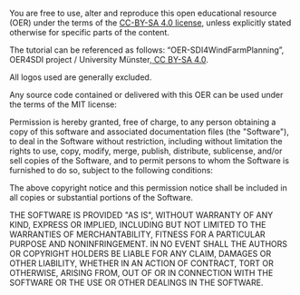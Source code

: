 You are free to use, alter and reproduce this open educational resource (OER) under the terms of the [CC-BY-SA 4.0 license](https://creativecommons.org/licenses/by-sa/4.0/legalcode), unless explicitly stated otherwise for specific parts of the content. 

The tutorial can be referenced as follows: “OER-SDI4WindFarmPlanning”, OER4SDI project / University Münster,[ CC BY-SA 4.0](https://creativecommons.org/licenses/by-sa/4.0/legalcode.de).

All logos used are generally excluded.

Any source code contained or delivered with this OER can be used under the terms of the MIT license:

Permission is hereby granted, free of charge, to any person obtaining a copy of this software and associated documentation files (the "Software"), to deal in the Software without restriction, including without limitation the rights to use, copy, modify, merge, publish, distribute, sublicense, and/or sell copies of the Software, and to permit persons to whom the Software is furnished to do so, subject to the following conditions:

The above copyright notice and this permission notice shall be included in all copies or substantial portions of the Software.

THE SOFTWARE IS PROVIDED "AS IS", WITHOUT WARRANTY OF ANY KIND, EXPRESS OR IMPLIED, INCLUDING BUT NOT LIMITED TO THE WARRANTIES OF MERCHANTABILITY, FITNESS FOR A PARTICULAR PURPOSE AND NONINFRINGEMENT. IN NO EVENT SHALL THE AUTHORS OR COPYRIGHT HOLDERS BE LIABLE FOR ANY CLAIM, DAMAGES OR OTHER LIABILITY, WHETHER IN AN ACTION OF CONTRACT, TORT OR OTHERWISE, ARISING FROM, OUT OF OR IN CONNECTION WITH THE SOFTWARE OR THE USE OR OTHER DEALINGS IN THE SOFTWARE.

